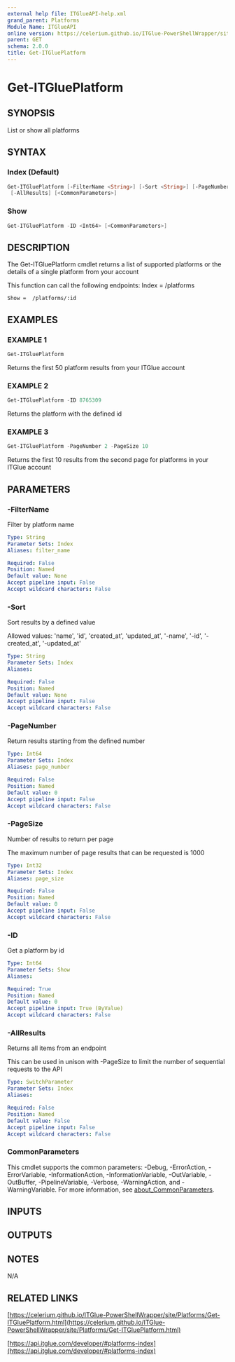 ```yaml
---
external help file: ITGlueAPI-help.xml
grand_parent: Platforms
Module Name: ITGlueAPI
online version: https://celerium.github.io/ITGlue-PowerShellWrapper/site/Platforms/Get-ITGluePlatform.html
parent: GET
schema: 2.0.0
title: Get-ITGluePlatform
---
```


# Get-ITGluePlatform

## SYNOPSIS
List or show all platforms

## SYNTAX

### Index (Default)
```powershell
Get-ITGluePlatform [-FilterName <String>] [-Sort <String>] [-PageNumber <Int64>] [-PageSize <Int32>]
 [-AllResults] [<CommonParameters>]
```

### Show
```powershell
Get-ITGluePlatform -ID <Int64> [<CommonParameters>]
```

## DESCRIPTION
The Get-ITGluePlatform cmdlet returns a list of supported platforms
or the details of a single platform from your account

This function can call the following endpoints:
    Index = /platforms

    Show =  /platforms/:id

## EXAMPLES

### EXAMPLE 1
```powershell
Get-ITGluePlatform
```

Returns the first 50 platform results from your ITGlue account

### EXAMPLE 2
```powershell
Get-ITGluePlatform -ID 8765309
```

Returns the platform with the defined id

### EXAMPLE 3
```powershell
Get-ITGluePlatform -PageNumber 2 -PageSize 10
```

Returns the first 10 results from the second page for platforms
in your ITGlue account

## PARAMETERS

### -FilterName
Filter by platform name

```yaml
Type: String
Parameter Sets: Index
Aliases: filter_name

Required: False
Position: Named
Default value: None
Accept pipeline input: False
Accept wildcard characters: False
```

### -Sort
Sort results by a defined value

Allowed values:
'name', 'id', 'created_at', 'updated_at',
'-name', '-id', '-created_at', '-updated_at'

```yaml
Type: String
Parameter Sets: Index
Aliases:

Required: False
Position: Named
Default value: None
Accept pipeline input: False
Accept wildcard characters: False
```

### -PageNumber
Return results starting from the defined number

```yaml
Type: Int64
Parameter Sets: Index
Aliases: page_number

Required: False
Position: Named
Default value: 0
Accept pipeline input: False
Accept wildcard characters: False
```

### -PageSize
Number of results to return per page

The maximum number of page results that can be
requested is 1000

```yaml
Type: Int32
Parameter Sets: Index
Aliases: page_size

Required: False
Position: Named
Default value: 0
Accept pipeline input: False
Accept wildcard characters: False
```

### -ID
Get a platform by id

```yaml
Type: Int64
Parameter Sets: Show
Aliases:

Required: True
Position: Named
Default value: 0
Accept pipeline input: True (ByValue)
Accept wildcard characters: False
```

### -AllResults
Returns all items from an endpoint

This can be used in unison with -PageSize to limit the number of
sequential requests to the API

```yaml
Type: SwitchParameter
Parameter Sets: Index
Aliases:

Required: False
Position: Named
Default value: False
Accept pipeline input: False
Accept wildcard characters: False
```

### CommonParameters
This cmdlet supports the common parameters: -Debug, -ErrorAction, -ErrorVariable, -InformationAction, -InformationVariable, -OutVariable, -OutBuffer, -PipelineVariable, -Verbose, -WarningAction, and -WarningVariable. For more information, see [about_CommonParameters](http://go.microsoft.com/fwlink/?LinkID=113216).

## INPUTS

## OUTPUTS

## NOTES
N/A

## RELATED LINKS

[https://celerium.github.io/ITGlue-PowerShellWrapper/site/Platforms/Get-ITGluePlatform.html](https://celerium.github.io/ITGlue-PowerShellWrapper/site/Platforms/Get-ITGluePlatform.html)

[https://api.itglue.com/developer/#platforms-index](https://api.itglue.com/developer/#platforms-index)

